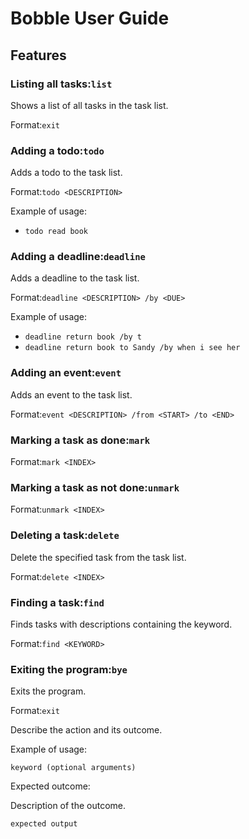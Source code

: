 # Bobble User Guide

## Features

### Listing all tasks:`list`
Shows a list of all tasks in the task list.

Format:`exit`

### Adding a todo:`todo`
Adds a todo to the task list.

Format:`todo <DESCRIPTION>`

Example of usage:
- `todo read book`

### Adding a deadline:`deadline`
Adds a deadline to the task list.

Format:`deadline <DESCRIPTION> /by <DUE>`

Example of usage:
- `deadline return book /by t`
- `deadline return book to Sandy /by when i see her`

### Adding an event:`event`
Adds an event to the task list.

Format:`event <DESCRIPTION> /from <START> /to <END>`

### Marking a task as done:`mark`

Format:`mark <INDEX>`

### Marking a task as not done:`unmark`

Format:`unmark <INDEX>`

### Deleting a task:`delete`
Delete the specified task from the task list.

Format:`delete <INDEX>`

### Finding a task:`find`
Finds tasks with descriptions containing the keyword.

Format:`find <KEYWORD>`

### Exiting the program:`bye`
Exits the program.

Format:`exit`


Describe the action and its outcome.

Example of usage: 

`keyword (optional arguments)`

Expected outcome:

Description of the outcome.

```
expected output
```
